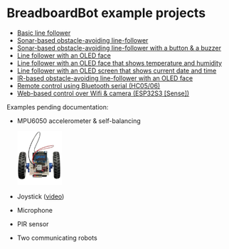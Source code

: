 # BreadboardBot example projects


* [Basic line follower](examples/line_follower.md)
* [Sonar-based obstacle-avoiding line-follower](examples/line_follower_sonar.md)
* [Sonar-based obstacle-avoiding line-follower with a button & a buzzer](examples/line_follower_sonar_button_buzzer.md)
* [Line follower with an OLED face](examples/line_follower_oled.md)
* [Line follower with an OLED face that shows temperature and humidity](examples/line_follower_oled_dht11.md)
* [Line follower with an OLED screen that shows current date and time](examples/line_follower_oled_ds3231.md)
* [IR-based obstacle-avoiding line-follower with an OLED face](examples/line_follower_oled_ir.md)
* [Remote control using Bluetooth serial (HC05/06)](examples/oled_bluetooth.md)
* [Web-based control over Wifi & camera (ESP32S3 [Sense])](examples/esp32s3_http_control.md)

Examples pending documentation:

* MPU6050 accelerometer & self-balancing

  <img src="img/example-mpu6050.jpg" width="100"/>

* Joystick ([video](https://www.youtube.com/shorts/SHxjkkJ96kc))
* Microphone
* PIR sensor
* Two communicating robots
